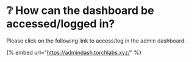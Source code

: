 # ❔ How can the dashboard be accessed/logged in?

Please click on the following link to access/log in the admin dashboard.

{% embed url="https://admindash.torchlabs.xyz/" %}
